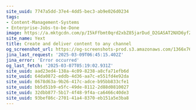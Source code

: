 ```yaml
---
site_uuid: 7747a5dd-37e4-4dd5-bec3-ab9e026d0234
tags:
- Content-Management-Systems
- Enterprise-Jobs-to-be-Done
image: https://a.mktgcdn.com/p/I5kFfbmt0qrd2xbZ85jarDud_D2GASAT2NXD6yfZOLg/1920x1081.jpg
site_name: Yext
title: Create and deliver content to any channel
og_screenshot_url: https://og-screenshots-prod.s3.amazonaws.com/1366x768/80/false/3dd896f836911298ed0f92afad87b983dece2bd8245a1dc85fa37ecda5a2d25b.jpeg
jina_last_request: '2025-03-09T06:45:15.402Z'
jina_error: 'Error occurred'
og_last_fetch: '2025-03-07T05:19:02.931Z'
site_uuid: aad23ed4-138a-4c09-8238-a8cfa71efb6d
site_uuid: 64da0872-eddb-4d36-aa7c-e551fd4e92da
site_uuid: 0678d63a-9b26-417c-adce-b95bb833cfe1
site_uuid: bb5d51b9-e5fc-49de-8112-2d88d0810027
site_uuid: 32dbb877-5b17-4f48-9f4a-ca6466c40de3
site_uuid: 93bef86c-2701-41a4-8370-eb151a5e3ba8
---
```


